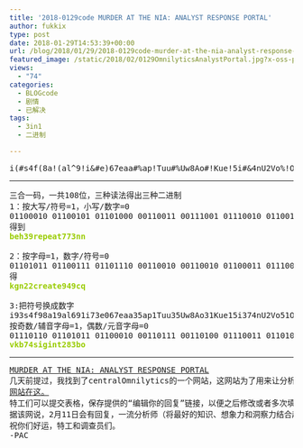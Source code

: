 ```yaml
---
title: '2018-0129code MURDER AT THE NIA: ANALYST RESPONSE PORTAL'
author: fukkix
type: post
date: 2018-01-29T14:53:39+00:00
url: /blog/2018/01/29/2018-0129code-murder-at-the-nia-analyst-response-portal/
featured_image: /static/2018/02/0129OmnilyticsAnalystPortal.jpg?x-oss-process=image/resize,m_fill,w_700,h_220
views:
  - "74"
categories:
  - BLOGcode
  - 剧情
  - 已解决
tags:
  - 3in1
  - 二进制

---
```

<pre>i(#s4f(8a!(al^9!i&#e)67eaa#%ap!Tuu#%Uw8Ao#!Kue!5i#&4nU2Vo%!Oo5q7u%(edAo%o(%8j5hUa%#Za#o2ue&%4IJ*ou%#j)EUuu%(6aP(a!(eUE&0o!#6WBQ9<!--more--></pre>

* * *

<pre>三合一码，一共108位，三种读法得出三种二进制
1：按大写/符号=1，小写/数字=0
01100010 01100101 01101000 00110011 00111001 01110010 01100101 01110000 01100101 01100001 01110100 00110111 00110111 00110011 01101110 01101110 
得到
<span style="color: #99cc00;"><strong>beh39repeat773nn</strong></span>

2：按字母=1，数字/符号=0
01101011 01100111 01101110 00110010 00110010 01100011 01110010 01100101 01100001 01110100 01100101 00111001 00110100 00111001 01100011 01110001 
得
<span style="color: #99cc00;"><strong>kgn22create949cq</strong></span>

3:把符号换成数字
i93s4f98a19al691i73e067eaa35ap1Tuu35Uw8Ao31Kue15i374nU2Vo51Oo5q7u59edAo5o958j5hUa53Za3o2ue754IJ8ou53j0EUuu596aP9a19eUE70o136WBQ9
按奇数/辅音字母=1，偶数/元音字母=0
01110110 01101011 01100010 00110111 00110100 01110011 01101001 01100111 01101001 01101110 01110100 00110010 00111000 00110011 01100010 01101111 
<span style="color: #99cc00;"><strong>vkb74sigint283bo</strong></span></pre>

* * *

<pre><a href="http://investigate.ingress.com/2018/01/29/murder-at-the-nia-analyst-response-portal/">MURDER AT THE NIA: ANALYST RESPONSE PORTAL
</a>几天前提过，我找到了centralOmnilytics的一个网站，这网站为了用来让分析师们对编纂报告的内容做出回应。
<a href="https://goo.gl/forms/L0EZlp2PdHO3xjw33">网站在这。</a>
特工们可以提交表格，保存提供的“编辑你的回复”链接，以便之后修改或者多次填写。
据该网说，2月11日会有回复，一流分析师（将最好的知识、想象力和洞察力结合起来得到最独特和最优解的人）会被联系，获得他们的奖励。其他分析师（一般的回答）也可能会被联系并奖励他们的付出。
祝你们好运，特工和调查员们。
-PAC</pre>